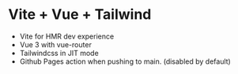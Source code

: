 # Vite + Vue + Tailwind
- Vite for HMR dev experience
- Vue 3 with vue-router
- Tailwindcss in JIT mode
- Github Pages action when pushing to main. (disabled by default)
